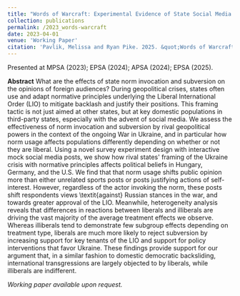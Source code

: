 ```yaml
---
title: "Words of Warcraft: Experimental Evidence of State Social Media Frames during the Russia-Ukraine Invasion."
collection: publications
permalink: /2023_words-warcraft
date: 2023-04-01
venue: 'Working Paper'
citation: 'Pavlik, Melissa and Ryan Pike. 2025. &quot;Words of Warcraft: Experimental evidence on norm subversion following Russia's invasion of Ukraine&quot; <i>Working paper</i>.'
---
```

Presented at MPSA (2023); EPSA (2024); APSA (2024); EPSA (2025). 

**Abstract**
What are the effects of state norm invocation and subversion on the opinions of foreign audiences? During geopolitical crises, states often use and adapt normative principles underlying the Liberal International Order (LIO) to mitigate backlash and justify their positions. This framing tactic is not just aimed at other states, but at key domestic populations in third-party states, especially with the advent of social media. We assess the effectiveness of norm invocation and subversion by rival geopolitical powers in the context of the ongoing War in Ukraine, and in particular how norm usage affects populations differently depending on whether or not they are liberal. Using a novel survey experiment design with interactive mock social media posts, we show how rival states' framing of the Ukraine crisis with normative principles affects political beliefs in Hungary, Germany, and the U.S. We find that that norm usage shifts public opinion more than either unrelated sports posts or posts justifying actions of self-interest. However, regardless of the actor invoking the norm, these posts shift respondents views \textit{against} Russian stances in the war, and towards greater approval of the LIO. Meanwhile, heterogeneity analysis reveals that differences in reactions between liberals and illiberals are driving the vast majority of the average treatment effects we observe. Whereas illiberals tend to demonstrate few subgroup effects depending on treatment type, liberals are much more likely to reject subversion by increasing support for key tenants of the LIO and support for policy interventions that favor Ukraine. These findings provide support for our argument that, in a similar fashion to domestic democratic backsliding, international transgressions are largely objected to by liberals, while illiberals are indifferent.

_Working paper available upon request._
